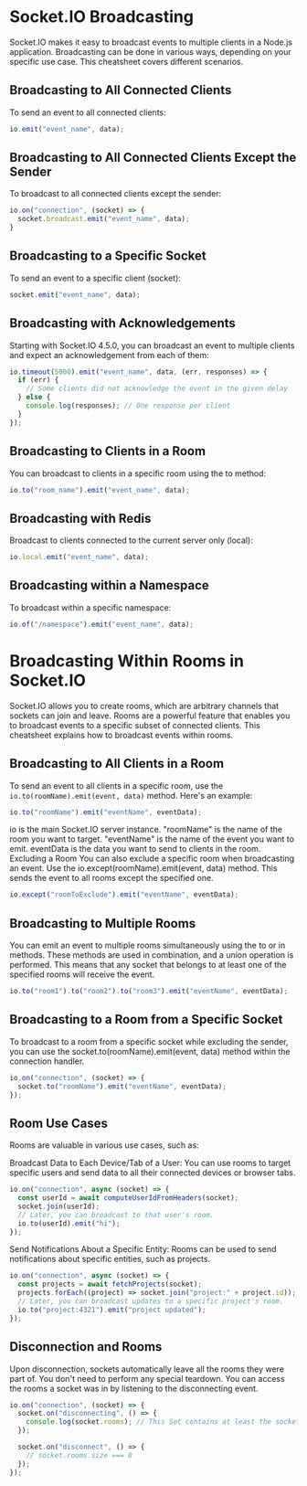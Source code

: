 # Socket.IO Broadcasting

Socket.IO makes it easy to broadcast events to multiple clients in a Node.js application. Broadcasting can be done in various ways, depending on your specific use case. This cheatsheet covers different scenarios.

## Broadcasting to All Connected Clients

To send an event to all connected clients:

```javascript
io.emit("event_name", data);
```

## Broadcasting to All Connected Clients Except the Sender

To broadcast to all connected clients except the sender:

```javascript
io.on("connection", (socket) => {
  socket.broadcast.emit("event_name", data);
}
```

## Broadcasting to a Specific Socket

To send an event to a specific client (socket):

```javascript
socket.emit("event_name", data);
```

## Broadcasting with Acknowledgements

Starting with Socket.IO 4.5.0, you can broadcast an event to multiple clients and expect an acknowledgement from each of them:

```javascript
io.timeout(5000).emit("event_name", data, (err, responses) => {
  if (err) {
    // Some clients did not acknowledge the event in the given delay
  } else {
    console.log(responses); // One response per client
  }
});
```

## Broadcasting to Clients in a Room

You can broadcast to clients in a specific room using the to method:

```javascript
io.to("room_name").emit("event_name", data);
```

## Broadcasting with Redis

Broadcast to clients connected to the current server only (local):

```javascript
io.local.emit("event_name", data);
```

## Broadcasting within a Namespace

To broadcast within a specific namespace:

```javascript
io.of("/namespace").emit("event_name", data);
```

# Broadcasting Within Rooms in Socket.IO

Socket.IO allows you to create rooms, which are arbitrary channels that sockets can join and leave. Rooms are a powerful feature that enables you to broadcast events to a specific subset of connected clients. This cheatsheet explains how to broadcast events within rooms.

## Broadcasting to All Clients in a Room

To send an event to all clients in a specific room, use the `io.to(roomName).emit(event, data)` method. Here's an example:

```javascript
io.to("roomName").emit("eventName", eventData);
```

io is the main Socket.IO server instance.
"roomName" is the name of the room you want to target.
"eventName" is the name of the event you want to emit.
eventData is the data you want to send to clients in the room.
Excluding a Room
You can also exclude a specific room when broadcasting an event. Use the io.except(roomName).emit(event, data) method. This sends the event to all rooms except the specified one.

```javascript
io.except("roomToExclude").emit("eventName", eventData);
```

## Broadcasting to Multiple Rooms

You can emit an event to multiple rooms simultaneously using the to or in methods. These methods are used in combination, and a union operation is performed. This means that any socket that belongs to at least one of the specified rooms will receive the event.

```javascript
io.to("room1").to("room2").to("room3").emit("eventName", eventData);
```

## Broadcasting to a Room from a Specific Socket

To broadcast to a room from a specific socket while excluding the sender, you can use the socket.to(roomName).emit(event, data) method within the connection handler.

```javascript
io.on("connection", (socket) => {
  socket.to("roomName").emit("eventName", eventData);
});
```

## Room Use Cases

Rooms are valuable in various use cases, such as:

Broadcast Data to Each Device/Tab of a User: You can use rooms to target specific users and send data to all their connected devices or browser tabs.

```javascript
io.on("connection", async (socket) => {
  const userId = await computeUserIdFromHeaders(socket);
  socket.join(userId);
  // Later, you can broadcast to that user's room.
  io.to(userId).emit("hi");
});
```

Send Notifications About a Specific Entity: Rooms can be used to send notifications about specific entities, such as projects.

```javascript
io.on("connection", async (socket) => {
  const projects = await fetchProjects(socket);
  projects.forEach((project) => socket.join("project:" + project.id));
  // Later, you can broadcast updates to a specific project's room.
  io.to("project:4321").emit("project updated");
});
```

## Disconnection and Rooms

Upon disconnection, sockets automatically leave all the rooms they were part of. You don't need to perform any special teardown. You can access the rooms a socket was in by listening to the disconnecting event.

```javascript
io.on("connection", (socket) => {
  socket.on("disconnecting", () => {
    console.log(socket.rooms); // This Set contains at least the socket ID.
  });

  socket.on("disconnect", () => {
    // socket.rooms.size === 0
  });
});
```
